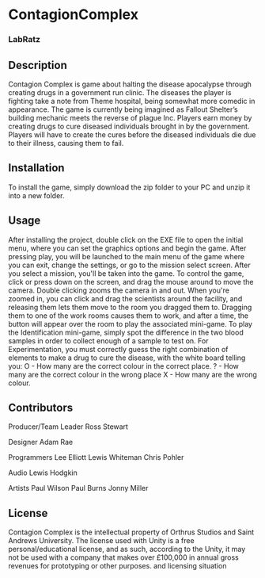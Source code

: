 # ContagionComplex
### LabRatz

## Description
Contagion Complex is game about halting the disease apocalypse through creating drugs in a government run clinic. 
The diseases the player is fighting take a note from Theme hospital, being somewhat more comedic in appearance.
The game is currently being imagined as Fallout Shelter’s building mechanic meets the reverse of plague Inc. 
Players earn money by creating drugs to cure diseased individuals brought in by the government.
Players will have to create the cures before the diseased individuals die due to their illness, causing them to fail.

## Installation
To install the game, simply download the zip folder to your PC and unzip it into a new folder.

## Usage
After installing the project, double click on the EXE file to open the initial menu, where you can set the graphics
options and begin the game.
After pressing play, you will be launched to the main menu of the game where you can exit, change the settings, or
go to the mission select screen. After you select a mission, you'll be taken into the game.
To control the game, click or press down on the screen, and drag the mouse around to move the camera. Double clicking
zooms the camera in and out. When you're zoomed in, you can click and drag the scientists around the facility, and 
releasing them lets them move to the room you dragged them to. 
Dragging them to one of the work rooms causes them to work, and after a time, the button will appear over the room
to play the associated mini-game.
To play the Identification mini-game, simply spot the difference in the two blood samples in order to collect enough
of a sample to test on.
For Experimentation, you must correctly guess the right combination of elements to make a drug to cure the disease,
with the white board telling you:
O - How many are the correct colour in the correct place.
? - How many are the correct colour in the wrong place
X - How many are the wrong colour.

## Contributors
Producer/Team Leader
Ross Stewart

Designer
Adam Rae

Programmers
Lee Elliott
Lewis Whiteman
Chris Pohler

Audio
Lewis Hodgkin

Artists
Paul Wilson
Paul Burns
Jonny Miller

## License
Contagion Complex is the intellectual property of Orthrus Studios and Saint Andrews University. 
The license used with Unity is a free personal/educational license, and as such, according to
the Unity, it may not be used with a company that makes over £100,000 in annual gross revenues
for prototyping or other purposes.
and licensing situation 
